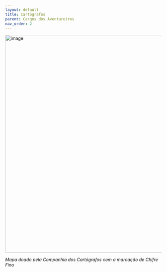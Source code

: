 ```yaml
---
layout: default
title: Cartógrafos
parent: Cargos dos Aventureiros
nav_order: 2
---
```


<img width="700" height="700" alt="image" src="https://github.com/user-attachments/assets/e19e1523-1085-49c1-8074-808b0b4a9148" />

*Mapa doado pela Companhia dos Cartógrafos com a marcação de Chifre Fino*
